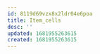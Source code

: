 ```yaml
---
id: 8119d69vzx8x2ldr04e6poa
title: Item_cells
desc: ''
updated: 1681955263615
created: 1681955263615
---
```

